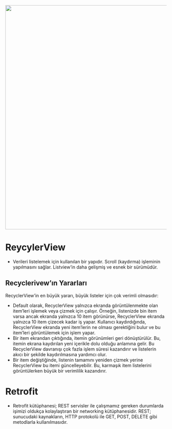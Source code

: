 <p aling="center" width="70%">
  <img widht="32%" src="https://user-images.githubusercontent.com/47765119/190901719-c72277a3-ecca-4668-9cc3-fd9ee2d4d765.gif" height="700px">
</p>

# ReycylerView
* Verileri listelemek için kullanılan bir yapıdır. Scroll (kaydırma) işleminin yapılmasını sağlar. Listview’in daha gelişmiş ve esnek bir sürümüdür.

## Recyclerivew’ın Yararları

RecyclerView’in en büyük yararı, büyük listeler için çok verimli olmasıdır:

* Default olarak, RecyclerView yalnızca ekranda görüntülenmekte olan item’leri işlemek veya çizmek için çalışır. Örneğin, listenizde bin item varsa ancak ekranda yalnızca 10 item görünürse, RecyclerView ekranda yalnızca 10 item çizecek kadar iş yapar. Kullanıcı kaydırdığında, RecyclerView ekranda yeni item’lerin ne olması gerektiğini bulur ve bu item’leri görüntülemek için işlem yapar.
* Bir item ekrandan çıktığında, itemin görünümleri geri dönüştürülür. Bu, itemin ekrana kaydırılan yeni içerikle dolu olduğu anlamına gelir. Bu RecyclerView davranışı çok fazla işlem süresi kazandırır ve listelerin akıcı bir şekilde kaydırılmasına yardımcı olur.
* Bir item değiştiğinde, listenin tamamını yeniden çizmek yerine RecyclerView bu itemi güncelleyebilir. Bu, karmaşık item listelerini görüntülerken büyük bir verimlilik kazandırır.


# Retrofit
* Retrofit kütüphanesi; REST servisler ile çalışmamız gereken durumlarda işimizi oldukça kolaylaştıran bir networking kütüphanesidir. REST; sunucudaki kaynakların, HTTP protokolü ile GET, POST, DELETE gibi metodlarla kullanılmasıdır.
